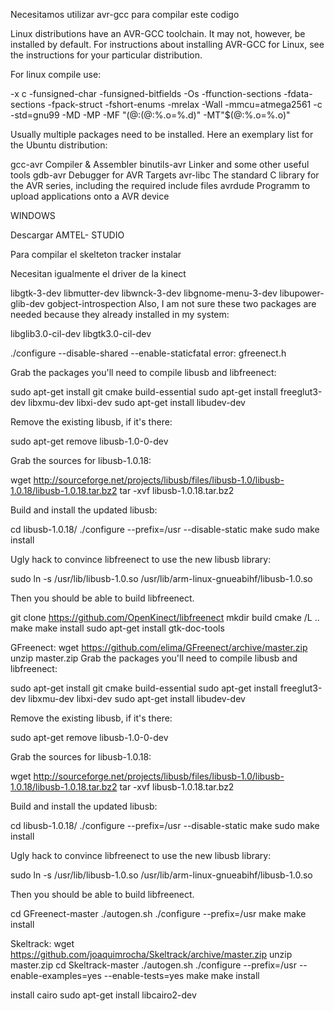 Necesitamos utilizar
avr-gcc para compilar este codigo

Linux distributions have an AVR-GCC toolchain. It may not, however, be installed by default. For instructions about installing AVR-GCC for Linux, see the instructions for your particular distribution.

For linux compile use:

-x c -funsigned-char -funsigned-bitfields -Os -ffunction-sections -fdata-sections -fpack-struct -fshort-enums -mrelax -Wall -mmcu=atmega2561 -c -std=gnu99 -MD -MP -MF "$(@:%.o=%.d)" -MT"$(@:%.o=%.d)" -MT"$(@:%.o=%.o)" 


Usually multiple packages need to be installed. Here an exemplary list for the Ubuntu distribution:

gcc-avr	Compiler & Assembler
binutils-avr	Linker and some other useful tools
gdb-avr	Debugger for AVR Targets
avr-libc	The standard C library for the AVR series, including the required include files
avrdude	Programm to upload applications onto a AVR device

WINDOWS

Descargar AMTEL- STUDIO


Para compilar el skelteton tracker
instalar

Necesitan igualmente el driver de la kinect



libgtk-3-dev
libmutter-dev
libwnck-3-dev
libgnome-menu-3-dev
libupower-glib-dev
gobject-introspection
Also, I am not sure these two packages are needed because they already installed in my system:

libglib3.0-cil-dev
libgtk3.0-cil-dev


./configure --disable-shared --enable-staticfatal error: gfreenect.h

Grab the packages you'll need to compile libusb and libfreenect:

sudo apt-get install git cmake build-essential
sudo apt-get install freeglut3-dev libxmu-dev libxi-dev
sudo apt-get install libudev-dev

Remove the existing libusb, if it's there:

sudo apt-get remove libusb-1.0-0-dev

Grab the sources for libusb-1.0.18:

wget http://sourceforge.net/projects/libusb/files/libusb-1.0/libusb-1.0.18/libusb-1.0.18.tar.bz2
tar -xvf libusb-1.0.18.tar.bz2

Build and install the updated libusb:

cd libusb-1.0.18/
./configure --prefix=/usr --disable-static
make
sudo make install

Ugly hack to convince libfreenect to use the new libusb library:

sudo ln -s /usr/lib/libusb-1.0.so /usr/lib/arm-linux-gnueabihf/libusb-1.0.so

Then you should be able to build libfreenect.

git clone https://github.com/OpenKinect/libfreenect
mkdir build
cmake /L ..
make
make install
sudo apt-get install gtk-doc-tools


GFreenect:
wget https://github.com/elima/GFreenect/archive/master.zip
unzip master.zip Grab the packages you'll need to compile libusb and libfreenect:

sudo apt-get install git cmake build-essential
sudo apt-get install freeglut3-dev libxmu-dev libxi-dev
sudo apt-get install libudev-dev

Remove the existing libusb, if it's there:

sudo apt-get remove libusb-1.0-0-dev

Grab the sources for libusb-1.0.18:

wget http://sourceforge.net/projects/libusb/files/libusb-1.0/libusb-1.0.18/libusb-1.0.18.tar.bz2
tar -xvf libusb-1.0.18.tar.bz2

Build and install the updated libusb:

cd libusb-1.0.18/
./configure --prefix=/usr --disable-static
make
sudo make install

Ugly hack to convince libfreenect to use the new libusb library:

sudo ln -s /usr/lib/libusb-1.0.so /usr/lib/arm-linux-gnueabihf/libusb-1.0.so

Then you should be able to build libfreenect.

cd GFreenect-master
./autogen.sh
./configure --prefix=/usr
make
make install

Skeltrack:
wget https://github.com/joaquimrocha/Skeltrack/archive/master.zip
unzip master.zip 
cd Skeltrack-master
./autogen.sh 
./configure --prefix=/usr --enable-examples=yes --enable-tests=yes
make
make install

install cairo
sudo apt-get install libcairo2-dev
